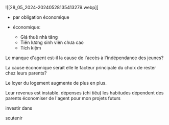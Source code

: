 ![[28_05_2024-20240528135413279.webp]]

* par obligation économique

* économique:
	* Giá thuê nhà tăng
	* Tiền lương sinh viên chưa cao
	* Tích kiệm

Le manque d'agent est-il la cause de l'accès à l'indépendance des jeunes?

La cause économique serait elle le facteur principale du choix de rester chez leurs parents?

Le loyer du logement augmente de plus en plus. 

Leur revenus est instable.
dépenses (chi tiêu)
les habitudes dépendent des parents
économiser de l'agent pour mon projets futurs

investir dans 

soutenir
